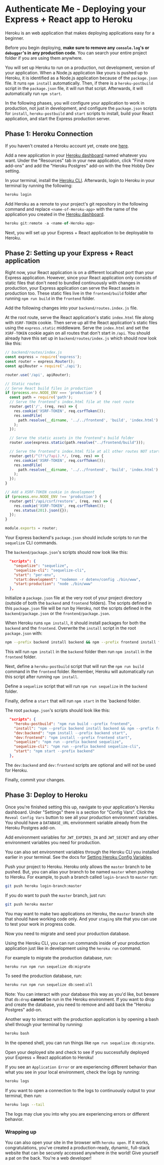 # Authenticate Me - Deploying your Express + React app to Heroku

Heroku is an web application that makes deploying applications easy for a
beginner.

Before you begin deploying, **make sure to remove any `console.log`'s or
`debugger`'s in any production code**. You can search your entire project folder
if you are using them anywhere.

You will set up Heroku to run on a production, not development, version of your
application. When a Node.js application like yours is pushed up to Heroku, it is
identified as a Node.js application because of the `package.json` file. It runs
`npm install` automatically. Then, if there is a `heroku-postbuild` script in
the `package.json` file, it will run that script. Afterwards, it will
automatically run `npm start`.

In the following phases, you will configure your application to work in
production, not just in development, and configure the `package.json` scripts
for `install`, `heroku-postbuild` and `start` scripts to install, build your
React application, and start the Express production server.

## Phase 1: Heroku Connection

If you haven't created a Heroku account yet, create one [here][Create Heroku
Account].

Add a new application in your [Heroku dashboard] named whatever you want. Under
the "Resources" tab in your new application, click "Find more add-ons" and add
the "Heroku Postgres" add-on with the free Hobby Dev setting.

In your terminal, install the [Heroku CLI]. Afterwards, login to Heroku in your
terminal by running the following:

```bash
heroku login
```

Add Heroku as a remote to your project's git repository in the following command
and replace `<name-of-Heroku-app>` with the name of the application you created
in the [Heroku dashboard].

```js
heroku git:remote -a <name-of-Heroku-app>
```

Next, you will set up your Express + React application to be deployable to
Heroku.

## Phase 2: Setting up your Express + React application

Right now, your React application is on a different localhost port than your
Express application. However, since your React application only consists of
static files that don't need to bundled continuously with changes in production,
your Express application can serve the React assets in production too. These
static files live in the `frontend/build` folder after running `npm run build`
in the `frontend` folder.

Add the following changes into your `backend/routes.index.js` file.

At the root route, serve the React application's static `index.html` file along
with `XSRF-TOKEN` cookie. Then serve up all the React application's static
files using the `express.static` middleware. Serve the `index.html` and set the
`XSRF-TOKEN` cookie again on all routes that don't start in `/api`. You should
already have this set up in `backend/routes/index.js` which should now look
like this:

```js
// backend/routes/index.js
const express = require('express');
const router = express.Router();
const apiRouter = require('./api');

router.use('/api', apiRouter);

// Static routes
// Serve React build files in production
if (process.env.NODE_ENV === 'production') {
  const path = require('path');
  // Serve the frontend's index.html file at the root route
  router.get('/', (req, res) => {
    res.cookie('XSRF-TOKEN', req.csrfToken());
    res.sendFile(
      path.resolve(__dirname, '../../frontend', 'build', 'index.html')
    );
  });

  // Serve the static assets in the frontend's build folder
  router.use(express.static(path.resolve("../frontend/build")));

  // Serve the frontend's index.html file at all other routes NOT starting with /api
  router.get(/^(?!\/?api).*/, (req, res) => {
    res.cookie('XSRF-TOKEN', req.csrfToken());
    res.sendFile(
      path.resolve(__dirname, '../../frontend', 'build', 'index.html')
    );
  });
}

// Add a XSRF-TOKEN cookie in development
if (process.env.NODE_ENV !== 'production') {
  router.get('/api/csrf/restore', (req, res) => {
    res.cookie('XSRF-TOKEN', req.csrfToken());
    res.status(201).json({});
  });
}

module.exports = router;
```

Your Express backend's `package.json` should include scripts to run the
`sequelize` CLI commands.

The `backend/package.json`'s scripts should now look like this:

```json
  "scripts": {
    "sequelize": "sequelize",
    "sequelize-cli": "sequelize-cli",
    "start": "per-env",
    "start:development": "nodemon -r dotenv/config ./bin/www",
    "start:production": "node ./bin/www"
  },
```

Initialize a `package.json` file at the very root of your project directory
(outside of both the `backend` and `frontend` folders). The scripts defined in
this `package.json` file will be run by Heroku, not the scripts defined in the
`backend/package.json` or the `frontend/package.json`.

When Heroku runs `npm install`, it should install packages for both the
`backend` and the `frontend`. Overwrite the `install` script in the root
`package.json` with:

```bash
npm --prefix backend install backend && npm --prefix frontend install frontend
```

This will run `npm install` in the `backend` folder then run `npm install` in
the `frontend` folder.

Next, define a `heroku-postbuild` script that will run the `npm run build`
command in the `frontend` folder. Remember, Heroku will automatically run this
script after running `npm install`.

Define a `sequelize` script that will run `npm run sequelize` in the `backend`
folder.

Finally, define a `start` that will run `npm start` in the `backend folder.

The root `package.json`'s scripts should look like this:

```json
  "scripts": {
    "heroku-postbuild": "npm run build --prefix frontend",
    "install": "npm --prefix backend install backend && npm --prefix frontend install frontend",
    "dev:backend": "npm install --prefix backend start",
    "dev:frontend": "npm install --prefix frontend start",
    "sequelize": "npm run --prefix backend sequelize",
    "sequelize-cli": "npm run --prefix backend sequelize-cli",
    "start": "npm start --prefix backend"
  },
```

The `dev:backend` and `dev:frontend` scripts are optional and will not be used
for Heroku.

<!-- Not using CSP in helmet anymore -->
<!-- There's just one more thing to edit. For the `build` script in the
`frontend/package.json` file, add an `INLINE_RUNTIME_CHUNK=false` environment
variable before `react-scripts build`. This is necessary because the `helmet`
backend package is a middleware you added as an extra layer of security to the
Express application in production. The `helmet` middleware adds a [Content
Security Policy] which doesn't allow unsafe-inline JavaScript scripts. React,
by default, adds their JavaScript scripts as unsafe-inline. To remove this,
you need to have an environment variable of `INLINE_RUNTIME_CHUNK` set to
`false` before running `react-scripts build`.

`frontend/package.json`'s scripts should now look like this:

```json
  "scripts": {
    "start": "react-scripts start",
    "build": "INLINE_RUNTIME_CHUNK=false react-scripts build",
    "test": "react-scripts test",
    "eject": "react-scripts eject"
  },
``` -->

Finally, commit your changes.

## Phase 3: Deploy to Heroku

Once you're finished setting this up, navigate to your application's Heroku
dashboard. Under "Settings" there is a section for "Config Vars". Click the
`Reveal Config Vars` button to see all your production environment variables.
You should have a `DATABASE_URL` environment variable already from the
Heroku Postgres add-on.

Add environment variables for `JWT_EXPIRES_IN` and `JWT_SECRET` and any other
environment variables you need for production.

You can also set environment variables through the Heroku CLI you installed
earlier in your terminal. See the docs for [Setting Heroku Config Variables].

Push your project to Heroku. Heroku only allows the `master` branch to be
pushed. But, you can alias your branch to be named `master` when pushing to
Heroku. For example, to push a branch called `login-branch` to `master` run:

```bash
git push heroku login-branch:master
```

If you do want to push the `master` branch, just run:

```bash
git push heroku master
```

You may want to make two applications on Heroku, the `master` branch site that
should have working code only. And your `staging` site that you can use to test
your work in progress code.

Now you need to migrate and seed your production database.

Using the Heroku CLI, you can run commands inside of your production
application just like in development using the `heroku run` command.

For example to migrate the production database, run:

```bash
heroku run npm run sequelize db:migrate
```

To seed the production database, run:

```bash
heroku run npm run sequelize db:seed:all
```

Note: You can interact with your database this way as you'd like, but beware
that  `db:drop` **cannot** be run in the Heroku environment. If you want to drop
and create the database, you need to remove and add back the "Heroku Postgres"
add-on.

Another way to interact with the production application is by opening a bash
shell through your terminal by running:

```bash
heroku bash
```

In the opened shell, you can run things like `npm run sequelize db:migrate`.

Open your deployed site and check to see if you successfully deployed your
Express + React application to Heroku!

If you see an `Application Error` or are experiencing different behavior than
what you see in your local environment, check the logs by running:

```bash
heroku logs
```

If you want to open a connection to the logs to continuously output to your
terminal, then run:

```bash
heroku logs --tail
```

The logs may clue you into why you are experiencing errors or different
behavior.

### Wrapping up

You can also open your site in the browser with `heroku open`. If it works,
congratulations, you've created a production-ready, dynamic, full-stack website
that can be securely accessed anywhere in the world! Give yourself a pat on the
back. You're a web developer!

[Heroku Dashboard]: https://dashboard.heroku.com/
[Create Heroku Account]: https://signup.heroku.com/
[Heroku CLI]: https://devcenter.heroku.com/articles/heroku-command-line
[Setting Heroku Config Variables]: https://devcenter.heroku.com/articles/config-vars
[Content Security Policy]: https://developer.mozilla.org/en-US/docs/Web/HTTP/CSP
